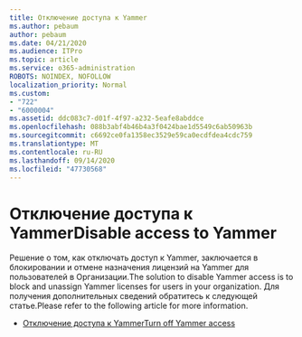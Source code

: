 ```yaml
---
title: Отключение доступа к Yammer
ms.author: pebaum
author: pebaum
ms.date: 04/21/2020
ms.audience: ITPro
ms.topic: article
ms.service: o365-administration
ROBOTS: NOINDEX, NOFOLLOW
localization_priority: Normal
ms.custom:
- "722"
- "6000004"
ms.assetid: ddc083c7-d01f-4f97-a232-5eafe8abddce
ms.openlocfilehash: 088b3abf4b46b4a3f0424bae1d5549c6ab50963b
ms.sourcegitcommit: c6692ce0fa1358ec3529e59ca0ecdfdea4cdc759
ms.translationtype: MT
ms.contentlocale: ru-RU
ms.lasthandoff: 09/14/2020
ms.locfileid: "47730568"
---
```

# <a name="disable-access-to-yammer"></a><span data-ttu-id="d7dfb-102">Отключение доступа к Yammer</span><span class="sxs-lookup"><span data-stu-id="d7dfb-102">Disable access to Yammer</span></span>

<span data-ttu-id="d7dfb-103">Решение о том, как отключать доступ к Yammer, заключается в блокировании и отмене назначения лицензий на Yammer для пользователей в Организации.</span><span class="sxs-lookup"><span data-stu-id="d7dfb-103">The solution to disable Yammer access is to block and unassign Yammer licenses for users in your organization.</span></span> <span data-ttu-id="d7dfb-104">Для получения дополнительных сведений обратитесь к следующей статье.</span><span class="sxs-lookup"><span data-stu-id="d7dfb-104">Please refer to the following article for more information.</span></span>
  
- [<span data-ttu-id="d7dfb-105">Отключение доступа к Yammer</span><span class="sxs-lookup"><span data-stu-id="d7dfb-105">Turn off Yammer access</span></span>](https://docs.microsoft.com/yammer/manage-yammer-users/turn-off-user-access)
